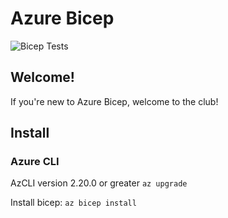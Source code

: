 # Azure Bicep

![Bicep Tests](https://github.com/rileyastephens/bicep/actions/workflows/build-and-test-bicep-files.yml/badge.svg)

## Welcome!
If you're new to Azure Bicep, welcome to the club!

## Install

### Azure CLI
AzCLI version 2.20.0 or greater
`az upgrade`

Install bicep:
`az bicep install`